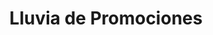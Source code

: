 ---
title: "Lluvia de Promociones"
url: /popayan/lluvia-de-promociones/
shop: tienda de variedades
---
